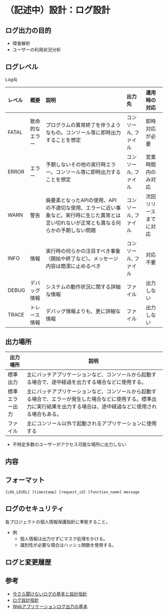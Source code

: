 # （記述中）設計：ログ設計

## ログ出力の目的
- 障害解析
- ユーザーの利用状況分析

## ログレベル

Log4j

| レベル | 概要           | 説明                                                                                                                                       | 出力先               | 運用時の対応           |
| :----- | :------------- | :----------------------------------------------------------------------------------------------------------------------------------------- | :------------------- | :--------------------- |
| FATAL  | 致命的なエラー | プログラムの異常終了を伴うようなもの。コンソール等に即時出力することを想定                                                                 | コンソール, ファイル | 即時対応が必要         |
| ERROR  | エラー         | 予期しないその他の実行時エラー。コンソール等に即時出力することを想定                                                                       | コンソール, ファイル | 営業時間内のみ対応     |
| WARN   | 警告           | 廃要素となったAPIの使用、APIの不適切な使用、エラーに近い事象など。実行時に生じた異常とは言い切れないが正常とも異なる何らかの予期しない問題 | コンソール, ファイル | 次回リリースまでに対応 |
| INFO   | 情報           | 実行時の何らかの注目すべき事象（開始や終了など）。メッセージ内容は簡潔に止めるべき                                                         | コンソール, ファイル | 対応不要               |
| DEBUG  | デバッグ情報   | システムの動作状況に関する詳細な情報                                                                                                       | ファイル             | 出力しない             |
| TRACE  | トレース情報   | デバッグ情報よりも、更に詳細な情報                                                                                                         | ファイル             | 出力しない             |

## 出力場所

| 出力場所       | 説明                                                                                                                                                                       |
| -------------- | -------------------------------------------------------------------------------------------------------------------------------------------------------------------------- |
| 標準出力       | 主にバッチアプリケーションなど、コンソールから起動する場合で、途中経過を出力する場合などに使用する。                                                                       |
| 標準エラー出力 | 主にバッチアプリケーションなど、コンソールから起動する場合で、エラーが発生した場合などに使用する。標準出力に実行結果を出力する場合は、途中経過などに使用される場合もある。 |
| ファイル       | 主にコンソール以外で起動されるアプリケーションに使用する                                                                                                                   |
- 不特定多数のユーザーがアクセス可能な場所に出力しない

## 内容


## フォーマット
```
[LOG_LEVEL] [timestamp] [request_id] [function_name] message
```



## 

## ログのセキュリティ
各プロジェクトの個人情報保護指針に準拠すること。

- 例
    - 個人情報は出力せずにマスク処理をかける。
    - 識別性が必要な場合はハッシュ関数を使用する。


## ログと変更履歴


## 参考
- [今さら聞けないログの基本と設計指針](https://qiita.com/tadashiro_ninomiya/items/19c774898c68add6185e)
- [ログ設計指針](https://qiita.com/nanasess/items/350e59b29cceb2f122b3)
- [Webアプリケーションログ出力の基本](https://zenn.dev/sungvalley/articles/a73e53a56beb09)
